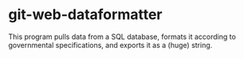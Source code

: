 git-web-dataformatter
=====================

This program pulls data from a SQL database, formats it according to governmental specifications, and exports it as a (huge) string.
